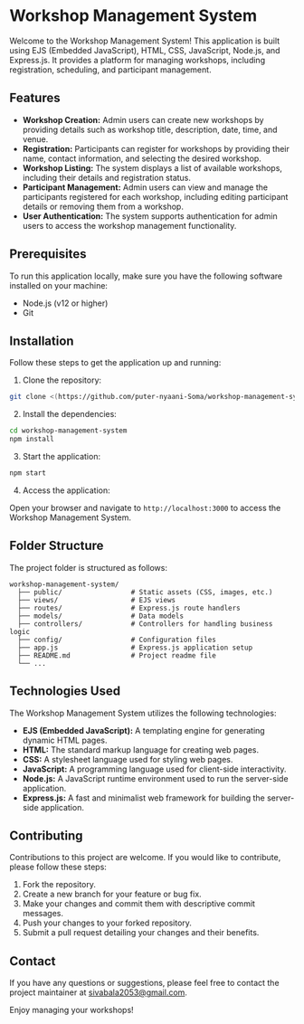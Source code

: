 # Workshop Management System

Welcome to the Workshop Management System! This application is built using EJS (Embedded JavaScript), HTML, CSS, JavaScript, Node.js, and Express.js. It provides a platform for managing workshops, including registration, scheduling, and participant management.

## Features

- **Workshop Creation:** Admin users can create new workshops by providing details such as workshop title, description, date, time, and venue.
- **Registration:** Participants can register for workshops by providing their name, contact information, and selecting the desired workshop.
- **Workshop Listing:** The system displays a list of available workshops, including their details and registration status.
- **Participant Management:** Admin users can view and manage the participants registered for each workshop, including editing participant details or removing them from a workshop.
- **User Authentication:** The system supports authentication for admin users to access the workshop management functionality.

## Prerequisites

To run this application locally, make sure you have the following software installed on your machine:

- Node.js (v12 or higher)
- Git

## Installation

Follow these steps to get the application up and running:

1. Clone the repository:

```bash
git clone <(https://github.com/puter-nyaani-Soma/workshop-management-system)>
```

2. Install the dependencies:

```bash
cd workshop-management-system
npm install
```

3. Start the application:

```bash
npm start
```

4. Access the application:

Open your browser and navigate to `http://localhost:3000` to access the Workshop Management System.

## Folder Structure

The project folder is structured as follows:

```
workshop-management-system/
  ├── public/                 # Static assets (CSS, images, etc.)
  ├── views/                  # EJS views
  ├── routes/                 # Express.js route handlers
  ├── models/                 # Data models
  ├── controllers/            # Controllers for handling business logic
  ├── config/                 # Configuration files
  ├── app.js                  # Express.js application setup
  ├── README.md               # Project readme file
  └── ...
```

## Technologies Used

The Workshop Management System utilizes the following technologies:

- **EJS (Embedded JavaScript):** A templating engine for generating dynamic HTML pages.
- **HTML:** The standard markup language for creating web pages.
- **CSS:** A stylesheet language used for styling web pages.
- **JavaScript:** A programming language used for client-side interactivity.
- **Node.js:** A JavaScript runtime environment used to run the server-side application.
- **Express.js:** A fast and minimalist web framework for building the server-side application.

## Contributing

Contributions to this project are welcome. If you would like to contribute, please follow these steps:

1. Fork the repository.
2. Create a new branch for your feature or bug fix.
3. Make your changes and commit them with descriptive commit messages.
4. Push your changes to your forked repository.
5. Submit a pull request detailing your changes and their benefits.


## Contact

If you have any questions or suggestions, please feel free to contact the project maintainer at sivabala2053@gmail.com.

Enjoy managing your workshops!
